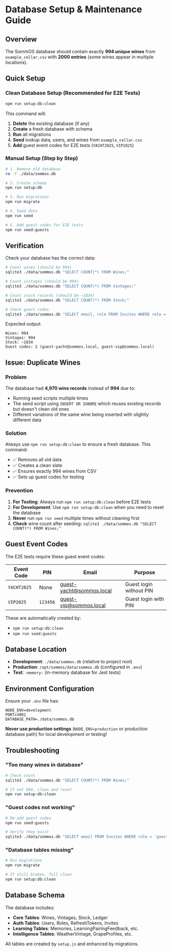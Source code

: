 # Database Setup & Maintenance Guide

## Overview

The SommOS database should contain exactly **994 unique wines** from `example_cellar.csv` with **2000 entries** (some wines appear in multiple locations).

## Quick Setup

### Clean Database Setup (Recommended for E2E Tests)

```bash
npm run setup:db:clean
```

This command will:
1. **Delete** the existing database (if any)
2. **Create** a fresh database with schema
3. **Run** all migrations
4. **Seed** lookup data, users, and wines from `example_cellar.csv`
5. **Add** guest event codes for E2E tests (`YACHT2025`, `VIP2025`)

### Manual Setup (Step by Step)

```bash
# 1. Remove old database
rm -f ./data/sommos.db

# 2. Create schema
npm run setup:db

# 3. Run migrations
npm run migrate

# 4. Seed data
npm run seed

# 5. Add guest codes for E2E tests
npm run seed:guests
```

## Verification

Check your database has the correct data:

```bash
# Count wines (should be 994)
sqlite3 ./data/sommos.db "SELECT COUNT(*) FROM Wines;"

# Count vintages (should be 994)
sqlite3 ./data/sommos.db "SELECT COUNT(*) FROM Vintages;"

# Count stock records (should be ~1834)
sqlite3 ./data/sommos.db "SELECT COUNT(*) FROM Stock;"

# Check guest codes
sqlite3 ./data/sommos.db "SELECT email, role FROM Invites WHERE role = 'guest';"
```

Expected output:
```
Wines: 994
Vintages: 994
Stock: ~1834
Guest codes: 2 (guest-yacht@sommos.local, guest-vip@sommos.local)
```

## Issue: Duplicate Wines

### Problem

The database had **4,970 wine records** instead of **994** due to:
- Running seed scripts multiple times
- The seed script using `INSERT OR IGNORE` which reuses existing records but doesn't clean old ones
- Different variations of the same wine being inserted with slightly different data

### Solution

Always use `npm run setup:db:clean` to ensure a fresh database. This command:
- ✅ Removes all old data
- ✅ Creates a clean slate
- ✅ Ensures exactly 994 wines from CSV
- ✅ Sets up guest codes for testing

### Prevention

1. **For Testing**: Always run `npm run setup:db:clean` before E2E tests
2. **For Development**: Use `npm run setup:db:clean` when you need to reset the database
3. **Never** run `npm run seed` multiple times without cleaning first
4. **Check** wine count after seeding: `sqlite3 ./data/sommos.db "SELECT COUNT(*) FROM Wines;"`

## Guest Event Codes

The E2E tests require these guest event codes:

| Event Code | PIN | Email | Purpose |
|------------|-----|-------|---------|
| `YACHT2025` | None | guest-yacht@sommos.local | Guest login without PIN |
| `VIP2025` | `123456` | guest-vip@sommos.local | Guest login with PIN |

These are automatically created by:
- `npm run setup:db:clean`
- `npm run seed:guests`

## Database Location

- **Development**: `./data/sommos.db` (relative to project root)
- **Production**: `/opt/sommos/data/sommos.db` (configured in `.env`)
- **Test**: `:memory:` (in-memory database for Jest tests)

## Environment Configuration

Ensure your `.env` file has:

```env
NODE_ENV=development
PORT=3001
DATABASE_PATH=./data/sommos.db
```

**Never use production settings** (`NODE_ENV=production` or production database path) for local development or testing!

## Troubleshooting

### "Too many wines in database"

```bash
# Check count
sqlite3 ./data/sommos.db "SELECT COUNT(*) FROM Wines;"

# If not 994, clean and reset
npm run setup:db:clean
```

### "Guest codes not working"

```bash
# Re-add guest codes
npm run seed:guests

# Verify they exist
sqlite3 ./data/sommos.db "SELECT email FROM Invites WHERE role = 'guest';"
```

### "Database tables missing"

```bash
# Run migrations
npm run migrate

# If still broken, full clean
npm run setup:db:clean
```

## Database Schema

The database includes:
- **Core Tables**: Wines, Vintages, Stock, Ledger
- **Auth Tables**: Users, Roles, RefreshTokens, Invites
- **Learning Tables**: Memories, LearningPairingFeedback, etc.
- **Intelligence Tables**: WeatherVintage, GrapeProfiles, etc.

All tables are created by `setup.js` and enhanced by migrations.
